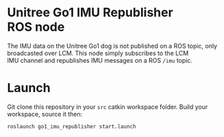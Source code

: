 # Unitree Go1 IMU Republisher ROS node

The IMU data on the Unitree Go1 dog is not published on a ROS topic, only broadcasted over LCM.
This node simply subscribes to the LCM IMU channel and republishes IMU messages on a ROS `/imu` topic.

# Launch

Git clone this repository in your `src` catkin workspace folder. Build your workspace, source it then:

`roslaunch go1_imu_republisher start.launch`